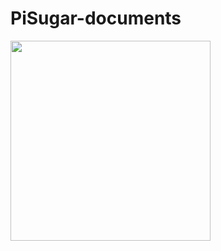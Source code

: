 # PiSugar-documents

<p align="left">
  <img width="320" src="https://raw.githubusercontent.com/JdaieLin/PiSugar/master/logo.jpg">
</p>
